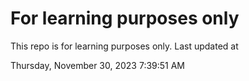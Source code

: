 # For learning purposes only
This repo is for learning purposes only.
Last updated at

Thursday, November 30, 2023 7:39:51 AM

